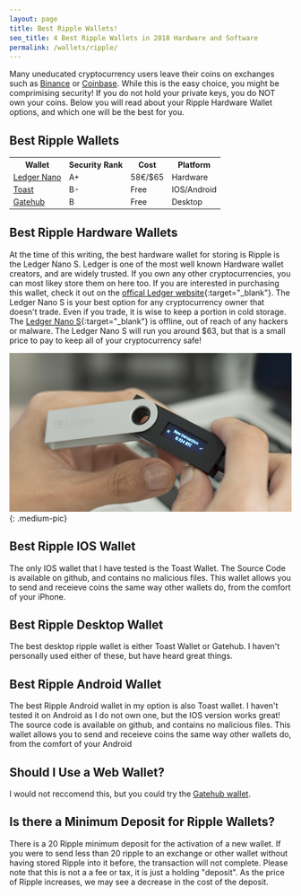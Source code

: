 ```yaml
---
layout: page
title: Best Ripple Wallets!
seo_title: 4 Best Ripple Wallets in 2018 Hardware and Software
permalink: /wallets/ripple/
---
```


Many uneducated cryptocurrency users leave their coins on exchanges such as [Binance](https://www.binance.com/?ref=18991911) or [Coinbase](https://www.coinbase.com/join/53bc38a3b11f6623df000004). While this is the easy choice, you might be comprimising security! If you do not hold your private keys, you do NOT own your coins. Below you will read about your Ripple Hardware Wallet options, and which one will be the best for you. 

## Best Ripple Wallets   
<table class="basic-table" align="center">
 <tr>
  <th>Wallet</th>
  <th>Security Rank</th>
  <th>Cost</th>
  <th>Platform</th>
 </tr>

 <tr>
  <td><a href="https://www.ledgerwallet.com/r/607d?path=/products/ledger-nano-s&tracker=rw"> Ledger Nano</a></td>
  <td>A+</td>
  <td>58€/$65</td>
  <td>Hardware</td>
 </tr>

 <tr>
  <td><a href="https://toastwallet.com/">Toast</a></td>
  <td>B-</td>
  <td>Free</td>
  <td>IOS/Android</td>
 </tr>
 <tr>
  <td><a href="https://www.gatehub.net/">Gatehub</a></td>
  <td>B</td>
  <td>Free</td>
  <td>Desktop</td>
 </tr>
 
</table>

## Best Ripple Hardware Wallets

At the time of this writing, the best hardware wallet for storing is Ripple is the Ledger Nano S. Ledger is one of the most well known Hardware wallet creators, and are widely trusted. If you own any other cryptocurrencies, you can most likey store them on here too. If you are interested in purchasing this wallet, check it out on the [offical Ledger website](https://www.ledgerwallet.com/r/607d
){:target="_blank"}. The Ledger Nano S is your best option for any cryptocurrency owner that doesn't trade. Even if you trade, it is wise to keep a portion in cold storage. The [Ledger Nano S](https://www.ledgerwallet.com/r/607d){:target="_blank"} is offline, out of reach of any hackers or malware. The Ledger Nano S will run you around $63, but that is a small price to pay to keep all of your cryptocurrency safe!

![Coinbasehome](/img/ledger.png){: .medium-pic}


## Best Ripple IOS Wallet

The only IOS wallet that I have tested is the Toast Wallet. The Source Code is available on github, and contains no malicious files. This wallet allows you to send and receieve coins the same way other wallets do, from the comfort of your iPhone.

## Best Ripple Desktop Wallet

The best desktop ripple wallet is either Toast Wallet or Gatehub. I haven't personally used either of these, but have heard great things.

## Best Ripple Android Wallet

The best Ripple Android wallet in my option is also Toast wallet. I haven't tested it on Android as I do not own one, but the IOS version works great! The source code is available on github, and contains no malicious files. This wallet allows you to send and receieve coins the same way other wallets do, from the comfort of your Android

## Should I Use a Web Wallet?

I would not reccomend this, but you could try the [Gatehub wallet](https://www.gatehub.net/).

## Is there a Minimum Deposit for Ripple Wallets?

There is a 20 Ripple minimum deposit for the activation of a new wallet. If you were to send less than 20 ripple to an exchange or other wallet without having stored Ripple into it before, the transaction will not complete. Please note that this is not a a fee or tax, it is just a holding "deposit". As the price of Ripple increases, we may see a decrease in the cost of the deposit.